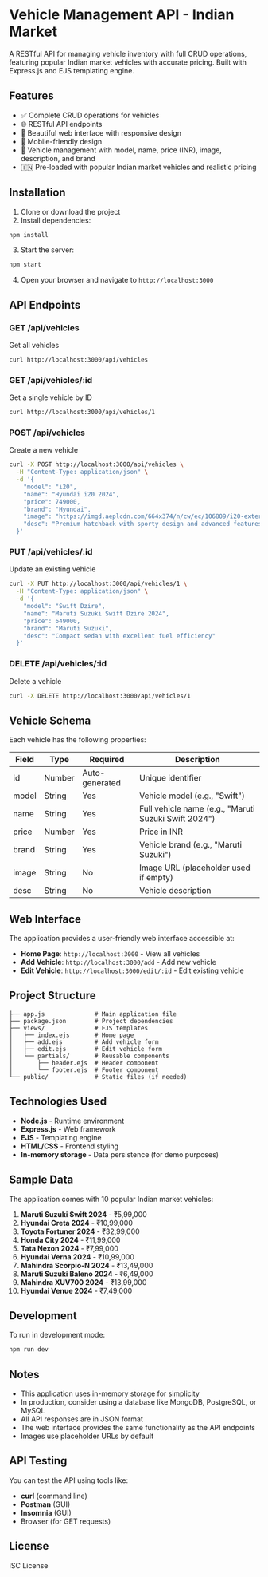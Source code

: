 # Vehicle Management API - Indian Market

A RESTful API for managing vehicle inventory with full CRUD operations, featuring popular Indian market vehicles with accurate pricing. Built with Express.js and EJS templating engine.

## Features

- ✅ Complete CRUD operations for vehicles
- 🌐 RESTful API endpoints
- 🎨 Beautiful web interface with responsive design
- 📱 Mobile-friendly design
- 🚗 Vehicle management with model, name, price (INR), image, description, and brand
- 🇮🇳 Pre-loaded with popular Indian market vehicles and realistic pricing

## Installation

1. Clone or download the project
2. Install dependencies:
```bash
npm install
```

3. Start the server:
```bash
npm start
```

4. Open your browser and navigate to `http://localhost:3000`

## API Endpoints

### GET /api/vehicles
Get all vehicles
```bash
curl http://localhost:3000/api/vehicles
```

### GET /api/vehicles/:id
Get a single vehicle by ID
```bash
curl http://localhost:3000/api/vehicles/1
```

### POST /api/vehicles
Create a new vehicle
```bash
curl -X POST http://localhost:3000/api/vehicles \
  -H "Content-Type: application/json" \
  -d '{
    "model": "i20",
    "name": "Hyundai i20 2024",
    "price": 749000,
    "brand": "Hyundai",
    "image": "https://imgd.aeplcdn.com/664x374/n/cw/ec/106809/i20-exterior-right-front-three-quarter-0.jpeg",
    "desc": "Premium hatchback with sporty design and advanced features"
  }'
```

### PUT /api/vehicles/:id
Update an existing vehicle
```bash
curl -X PUT http://localhost:3000/api/vehicles/1 \
  -H "Content-Type: application/json" \
  -d '{
    "model": "Swift Dzire",
    "name": "Maruti Suzuki Swift Dzire 2024",
    "price": 649000,
    "brand": "Maruti Suzuki",
    "desc": "Compact sedan with excellent fuel efficiency"
  }'
```

### DELETE /api/vehicles/:id
Delete a vehicle
```bash
curl -X DELETE http://localhost:3000/api/vehicles/1
```

## Vehicle Schema

Each vehicle has the following properties:

| Field | Type | Required | Description |
|-------|------|----------|-------------|
| id | Number | Auto-generated | Unique identifier |
| model | String | Yes | Vehicle model (e.g., "Swift") |
| name | String | Yes | Full vehicle name (e.g., "Maruti Suzuki Swift 2024") |
| price | Number | Yes | Price in INR |
| brand | String | Yes | Vehicle brand (e.g., "Maruti Suzuki") |
| image | String | No | Image URL (placeholder used if empty) |
| desc | String | No | Vehicle description |

## Web Interface

The application provides a user-friendly web interface accessible at:

- **Home Page**: `http://localhost:3000` - View all vehicles
- **Add Vehicle**: `http://localhost:3000/add` - Add new vehicle
- **Edit Vehicle**: `http://localhost:3000/edit/:id` - Edit existing vehicle

## Project Structure

```
├── app.js              # Main application file
├── package.json        # Project dependencies
├── views/              # EJS templates
│   ├── index.ejs       # Home page
│   ├── add.ejs         # Add vehicle form
│   ├── edit.ejs        # Edit vehicle form
│   └── partials/       # Reusable components
│       ├── header.ejs  # Header component
│       └── footer.ejs  # Footer component
└── public/             # Static files (if needed)
```

## Technologies Used

- **Node.js** - Runtime environment
- **Express.js** - Web framework
- **EJS** - Templating engine
- **HTML/CSS** - Frontend styling
- **In-memory storage** - Data persistence (for demo purposes)

## Sample Data

The application comes with 10 popular Indian market vehicles:

1. **Maruti Suzuki Swift 2024** - ₹5,99,000
2. **Hyundai Creta 2024** - ₹10,99,000
3. **Toyota Fortuner 2024** - ₹32,99,000
4. **Honda City 2024** - ₹11,99,000
5. **Tata Nexon 2024** - ₹7,99,000
6. **Hyundai Verna 2024** - ₹10,99,000
7. **Mahindra Scorpio-N 2024** - ₹13,49,000
8. **Maruti Suzuki Baleno 2024** - ₹6,49,000
9. **Mahindra XUV700 2024** - ₹13,99,000
10. **Hyundai Venue 2024** - ₹7,49,000

## Development

To run in development mode:
```bash
npm run dev
```

## Notes

- This application uses in-memory storage for simplicity
- In production, consider using a database like MongoDB, PostgreSQL, or MySQL
- All API responses are in JSON format
- The web interface provides the same functionality as the API endpoints
- Images use placeholder URLs by default

## API Testing

You can test the API using tools like:
- **curl** (command line)
- **Postman** (GUI)
- **Insomnia** (GUI)
- Browser (for GET requests)

## License

ISC License
